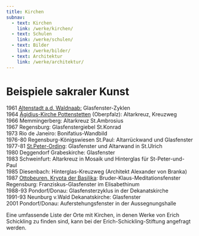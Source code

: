 ```yaml
---
title: Kirchen
subnav:
  - text: Kirchen
    link: /werke/kirchen/
  - text: Schulen
    link: /werke/schulen/
  - text: Bilder
    link: /werke/bilder/
  - text: Architektur
    link: /werke/architektur/
---
```


# Beispiele sakraler Kunst
 
1961 [Altenstadt a.d. Waldnaab:](/werke/kirchen/altenstadt/) Glasfenster-Zyklen  
1964 [Ägidius-Kirche Pottenstetten](/http://www.st-vitus.de/potindex.html/) (Oberpfalz): Altarkreuz, Kreuzweg  
1966 Memmingerberg: Altarkreuz St.Ambrosius  
1967 Regensburg: Glasfenstergiebel St.Konrad  
1973 Rio de Janeiro: Bonifatius-Wandbild  
1976-80 Regensburg-Königswiesen St.Paul: Altarrückwand und Glasfenster  
1977-81 [St.Peter-Ording](/werke/kirchen/st-peter-ording/): Glasfenster und Altarwand in St.Ulrich  
1980 Deggendorf Grabeskirche: Glasfenster  
1983 Schweinfurt: Altarkreuz in Mosaik und Hinterglas für St-Peter-und-Paul  
1985 Diesenbach: Hinterglas-Kreuzweg (Architekt Alexander von Branka)  
1987 [Ottobeuren. Krypta der Basilika](/werke/kirchen/krypta-ott/): Bruder-Klaus-Meditationsfenster   
Regensburg: Franziskus-Glasfenster im Elisabethinum  
1988-93 Pondorf/Donau: Glasfensterzyklus in der Dekanatskirche  
1991-93 Neunburg v.Wald Dekanatskirche: Glasfenster  
2001 Pondorf/Donau: Auferstehungsfenster in der Aussegnungshalle

Eine umfassende Liste der Orte mit Kirchen, in denen Werke von Erich Schickling zu finden sind, kann bei der Erich-Schickling-Stiftung angefragt werden.

